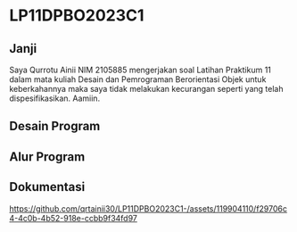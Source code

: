 # LP11DPBO2023C1

## Janji
Saya Qurrotu Ainii NIM 2105885 mengerjakan soal Latihan Praktikum 11 dalam mata kuliah Desain dan Pemrograman Berorientasi Objek untuk keberkahannya maka saya tidak melakukan kecurangan seperti yang telah dispesifikasikan. Aamiin.

## Desain Program

## Alur Program

## Dokumentasi
https://github.com/qrtainii30/LP11DPBO2023C1-/assets/119904110/f29706c4-4c0b-4b52-918e-ccbb9f34fd97

